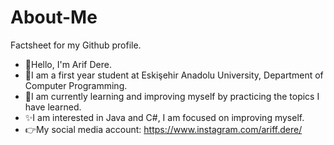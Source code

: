 # About-Me
Factsheet for my Github profile.

* 👋Hello, I'm Arif Dere.
* 🏫I am a first year student at Eskişehir Anadolu University, Department of Computer Programming.
* 🌱I am currently learning and improving myself by practicing the topics I have learned.
* ✨I am interested in Java and C#, I am focused on improving myself.
* 👉My social media account: https://www.instagram.com/ariff.dere/
